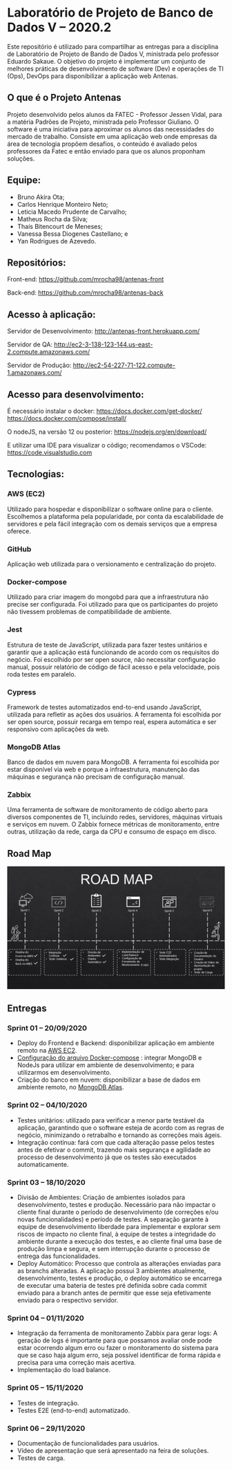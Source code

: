 # Laboratório de Projeto de Banco de Dados V – 2020.2
Este repositório é utilizado para compartilhar as entregas para a disciplina de Laboratório de Projeto de Bando de Dados V, ministrada pelo professor Eduardo Sakaue. 
O objetivo do projeto é implementar um conjunto de melhores práticas de desenvolvimento de software (Dev) e operações de TI (Ops), DevOps para disponibilizar a aplicação web Antenas.

## O que é o Projeto Antenas
Projeto desenvolvido pelos alunos da FATEC - Professor Jessen Vidal, para a matéria Padrões de Projeto, ministrada pelo Professor Giuliano. 
O software é uma iniciativa para aproximar os alunos das necessidades do mercado de trabalho. Consiste em uma aplicação web onde empresas da área de tecnologia propõem desafios, o conteúdo é avaliado pelos professores da Fatec e então enviado para que os alunos proponham soluções. 

## Equipe:
- Bruno Akira Ota;
- Carlos Henrique Monteiro Neto;
- Leticia Macedo Prudente de Carvalho;
- Matheus Rocha da Silva;
- Thaís Bitencourt de Meneses;
- Vanessa Bessa Diogenes Castellano; e
- Yan Rodrigues de Azevedo.



## Repositórios:
Front-end: <https://github.com/mrocha98/antenas-front>

Back-end: <https://github.com/mrocha98/antenas-back>

## Acesso à aplicação:
Servidor de Desenvolvimento: http://antenas-front.herokuapp.com/

Servidor de QA: http://ec2-3-138-123-144.us-east-2.compute.amazonaws.com/

Servidor de Produção: http://ec2-54-227-71-122.compute-1.amazonaws.com/

## Acesso para desenvolvimento:
É necessário instalar o docker:
https://docs.docker.com/get-docker/
https://docs.docker.com/compose/install/

O nodeJS, na versão 12 ou posterior:
https://nodejs.org/en/download/

E utilizar uma IDE para visualizar o código; recomendamos o VSCode: 
https://code.visualstudio.com 


## Tecnologias:

### AWS (EC2)
Utilizado para hospedar e disponibilizar o software online para o cliente. Escolhemos a plataforma pela popularidade, por conta da escalabilidade de servidores e pela fácil integração com os demais serviços que a empresa oferece.

### GitHub
Aplicação web utilizada para o versionamento e centralização do projeto.

### Docker-compose
Utilizado para criar imagem do mongobd para que a infraestrutura não precise ser configurada. Foi utilizado para que os participantes do projeto não tivessem problemas de compatibilidade de ambiente. 

### Jest
Estrutura de teste de JavaScript, utilizada para fazer testes unitários e garantir que a aplicação está funcionando de acordo com os requisitos do negócio. Foi escolhido por ser open source, não necessitar configuração manual, possuir relatório de código de fácil acesso e pela velocidade, pois roda testes em paralelo. 

### Cypress
Framework de testes automatizados end-to-end usando JavaScript, utilizada para refletir as ações dos usuários. A ferramenta foi escolhida por ser open source, possuir recarga em tempo real, espera automática e ser responsivo com aplicações da web.

### MongoDB Atlas
Banco de dados em nuvem para MongoDB. A ferramenta foi escolhida por estar disponível via web e porque a infraestrutura, manutenção das máquinas e segurança não precisam de configuração manual.

### Zabbix
Uma ferramenta de software de monitoramento de código aberto para diversos componentes de TI, incluindo redes, servidores, máquinas virtuais e serviços em nuvem. O Zabbix fornece métricas de monitoramento, entre outras, utilização da rede, carga da CPU e consumo de espaço em disco.

## Road Map

![ilustração do road map](.github/images/roadmap.jpeg)

## Entregas

### Sprint 01 – 20/09/2020
- Deploy do Frontend e Backend: disponibilizar aplicação em ambiente remoto na [AWS EC2](https://aws.amazon.com/ec2/?ec2-whats-new.sort-by=item.additionalFields.postDateTime&ec2-whats-new.sort-order=desc).
- [Configuração do arquivo Docker-compose](https://github.com/mrocha98/antenas-back/blob/master/docker-compose.yml) : integrar MongoDB e NodeJs para utilizar em ambiente de desenvolvimento; e para utilizarmos em desenvolvimento.
- Criação do banco em nuvem:  disponibilizar a base de dados em ambiente remoto, no [MongoDB Atlas](https://www.mongodb.com/cloud/atlas).

### Sprint 02 – 04/10/2020
- Testes unitários: utilizado para verificar a menor parte testável da aplicação, garantindo que o software esteja de acordo com as regras de negócio, minimizando o retrabalho e tornando as correções mais ágeis.
- Integração contínua: fará com que cada alteração passe pelos testes antes de efetivar o commit, trazendo mais segurança e agilidade ao processo de desenvolvimento já que os testes são executados automaticamente.


### Sprint 03 – 18/10/2020
- Divisão de Ambientes: Criação de ambientes isolados para desenvolvimento, testes e produção. Necessário para não impactar o cliente final durante o período de desenvolvimento (de correções e/ou novas funcionalidades) e período de testes. A separação garante à equipe de desenvolvimento liberdade para implementar e explorar sem riscos de impacto no cliente final, à equipe de testes a integridade do ambiente durante a execução dos testes, e ao cliente final uma base de produção limpa e segura, e sem interrupção durante o processo de entrega das funcionalidades.
- Deploy Automático: Processo que controla as alterações enviadas para as branchs alteradas. A aplicação possui 3 ambientes atualmente, desenvolvimento, testes e produção, o deploy automático se encarrega de executar uma bateria de testes pré definida sobre cada commit enviado para a branch antes de permitir que esse seja efetivamente enviado para o respectivo servidor.



### Sprint 04 – 01/11/2020
- Integração da ferramenta de monitoramento Zabbix para gerar logs: A geração de logs é importante para que possamos avaliar onde pode estar ocorrendo algum erro ou fazer o monitoramento do sistema para que se caso haja algum erro, seja possível identificar de forma rápida e precisa para uma correção mais acertiva.
- Implementação do load balance.



### Sprint 05 – 15/11/2020
- Testes de integração.
- Testes E2E (end-to-end) automatizado.


### Sprint 06 – 29/11/2020
- Documentação de funcionalidades para usuários.
- Vídeo de apresentação que será apresentado na feira de soluções.
- Testes de carga.


